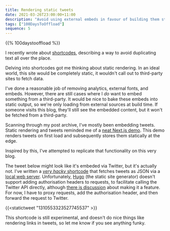 ```yaml
---
title: Rendering static tweets
date: 2021-03-26T23:00:00+11:00
description: "Avoid using external embeds in favour of building them statically and rendering them as HTML."
tags: ["100DaysToOffload"]
sequence: 5
---
```


{{% 100daystooffload %}}

I recently wrote about [shortcodes](/post/custom-hugo-shortcodes), describing a way to avoid duplicating text all over the place.

Delving into shortcodes got me thinking about static rendering. In an ideal world, this site would be completely static, it wouldn't call out to third-party sites to fetch data. 

I've done a reasonable job of removing analytics, external fonts, and embeds. However, there are still cases where I _do_ want to embed something from a third-party. It would be nice to bake these embeds into static output, so we're only loading from external sources at build time. If someone visits this blog, they'll still see the embedded content, but it won't be fetched from a third-party.

Scanning through my post archive, I've mostly been embedding tweets. Static rendering and tweets reminded me of a [neat Next.js demo](https://static-tweet.vercel.app). This demo renders tweets on first load and subsequently stores them statically at the edge.

Inspired by this, I've attempted to replicate that functionality on this very blog.

The tweet below might look like it's embeded via Twitter, but it's actually not. I've written a [_very hacky_ shortcode](https://github.com/hugomd/blog/blob/4c9554dda22e612dc511ce69ced3cc0006d541d9/layouts/shortcodes/statictweet.html) that fetches tweets as JSON via a [local web server](https://github.com/hugomd/blog/blob/4c9554dda22e612dc511ce69ced3cc0006d541d9/twitter-proxy/index.js). Unfortunately, [Hugo](https://gohugo.io) (the static site generator) doesn't support adding authorisation headers to requests, to facilitate calling the Twitter API directly, although [there is discussion](https://github.com/gohugoio/hugo/issues/5617#issuecomment-801767375) about making it a feature. For now, I have to proxy requests, add the authorisation header, and then forward the request to Twitter.

{{<statictweet "1310553323527745537" >}}

This shortcode is still experimental, and doesn't do nice things like rendering links in tweets, so let me know if you see anything funky.
